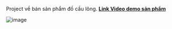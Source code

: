 Project về bán sản phẩm đồ cầu lông.
<a href="https://drive.google.com/drive/folders/1fK1t1GYe5nXpFNXHnuI85uUmWoNd0Cra">**Link Video demo sản phẩm**</a>

![image](https://github.com/user-attachments/assets/344a6a82-2a45-424f-8b03-8b315944c317)

